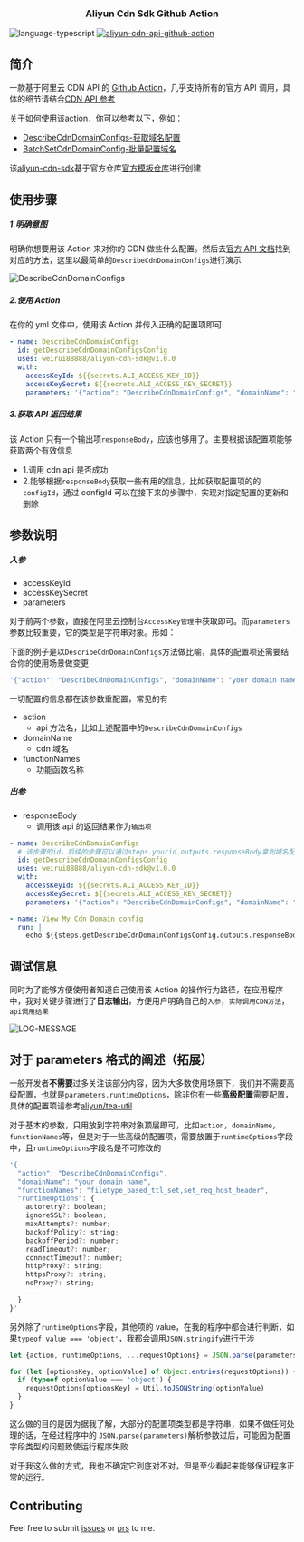 <h3 align="center">
Aliyun Cdn Sdk Github Action 
</h3>

![language-typescript](https://img.shields.io/badge/typescript-blue?style=flat&logo=typescript&logoColor=white) [![aliyun-cdn-api-github-action](https://img.shields.io/badge/Github%20Action%20-Aliyun%20CDN%20Api-brightgreen?style=flat&logo=GitHub%20Actions&logoColor=white)](https://github.com/marketplace/actions/aliyun-cdn-sdk)

## 简介

一款基于阿里云 CDN API 的 [Github Action](https://github.com/marketplace/actions/aliyun-cdn-sdk)，几乎支持所有的官方 API 调用，具体的细节请结合[CDN API 参考](https://help.aliyun.com/document_detail/91856.html)

关于如何使用该action，你可以参考以下，例如：
- [DescribeCdnDomainConfigs-获取域名配置](https://github.com/weirui88888/aliyun-cdn-sdk/blob/main/.github/workflows/DescribeCdnDomainConfigs.yml)
- [BatchSetCdnDomainConfig-批量配置域名](https://github.com/weirui88888/aliyun-cdn-sdk/blob/main/.github/workflows/BatchSetCdnDomainConfig.yml)

该[aliyun-cdn-sdk](https://github.com/weirui88888/aliyun-cdn-sdk)基于官方仓库[官方模板仓库](https://github.com/actions/typescript-action)进行创建

## 使用步骤

##### 1.明确意图

明确你想要用该 Action 来对你的 CDN 做些什么配置。然后去[官方 API 文档](https://help.aliyun.com/document_detail/106661.html)找到对应的方法，这里以最简单的`DescribeCdnDomainConfigs`进行演示

![DescribeCdnDomainConfigs](https://show.newarray.vip/aliyun-cdn-api-action/DescribeCdnDomainConfigs.png)

##### 2.使用 Action

在你的 yml 文件中，使用该 Action 并传入正确的配置项即可

```yml
- name: DescribeCdnDomainConfigs
  id: getDescribeCdnDomainConfigsConfig
  uses: weirui88888/aliyun-cdn-sdk@v1.0.0
  with:
    accessKeyId: ${{secrets.ALI_ACCESS_KEY_ID}}
    accessKeySecret: ${{secrets.ALI_ACCESS_KEY_SECRET}}
    parameters: '{"action": "DescribeCdnDomainConfigs", "domainName": "your domain name", "functionNames": "filetype_based_ttl_set,set_req_host_header" }'
```

##### 3.获取 API 返回结果

该 Action 只有一个输出项`responseBody`，应该也够用了。主要根据该配置项能够获取两个有效信息

- 1.调用 cdn api 是否成功
- 2.能够根据`responseBody`获取一些有用的信息，比如获取配置项的的`configId`，通过 configId 可以在接下来的步骤中，实现对指定配置的更新和删除

## 参数说明

##### 入参

- accessKeyId
- accessKeySecret
- parameters

对于前两个参数，直接在阿里云控制台`AccessKey管理`中获取即可。而`parameters`参数比较重要，它的类型是字符串对象。形如：

下面的例子是以`DescribeCdnDomainConfigs`方法做比喻，具体的配置项还需要结合你的使用场景做变更

```javascript
'{"action": "DescribeCdnDomainConfigs", "domainName": "your domain name", "functionNames": "filetype_based_ttl_set,set_req_host_header" }'
```

一切配置的信息都在该参数重配置，常见的有

- action
  - api 方法名，比如上述配置中的`DescribeCdnDomainConfigs`
- domainName
  - cdn 域名
- functionNames
  - 功能函数名称

##### 出参

- responseBody
  - 调用该 api 的返回结果作为`输出项`

```yml
- name: DescribeCdnDomainConfigs
  # 该步骤的id，后续的步骤可以通过steps.yourid.outputs.responseBody拿到域名配置信息
  id: getDescribeCdnDomainConfigsConfig
  uses: weirui88888/aliyun-cdn-sdk@v1.0.0
  with:
    accessKeyId: ${{secrets.ALI_ACCESS_KEY_ID}}
    accessKeySecret: ${{secrets.ALI_ACCESS_KEY_SECRET}}
    parameters: '{"action": "DescribeCdnDomainConfigs", "domainName": "your domain name", "functionNames": "filetype_based_ttl_set,set_req_host_header" }'

- name: View My Cdn Domain config
  run: |
    echo ${{steps.getDescribeCdnDomainConfigsConfig.outputs.responseBody}}
```

## 调试信息

同时为了能够方便使用者知道自己使用该 Action 的操作行为路径，在应用程序中，我对关键步骤进行了**日志输出**，方便用户明确自己的`入参`，`实际调用CDN方法`，`api调用结果`

![LOG-MESSAGE](https://show.newarray.vip/aliyun-cdn-api-action/responseBody.png)

## 对于 parameters 格式的阐述（拓展）

一般开发者**不需要**过多关注该部分内容，因为大多数使用场景下，我们并不需要高级配置，也就是`parameters.runtimeOptions`，除非你有一些**高级配置**需要配置，具体的配置项请参考[aliyun/tea-util](https://github.com/aliyun/tea-util/blob/10d152a3838594532b734956a3d72c81c94b4241/ts/src/client.ts#L8)

对于基本的参数，只用放到字符串对象顶层即可，比如`action`，`domainName`，`functionNames`等，但是对于一些高级的配置项，需要放置于`runtimeOptions`字段中，且`runtimeOptions`字段名是不可修改的

```javascript
'{
  "action": "DescribeCdnDomainConfigs",
  "domainName": "your domain name",
  "functionNames": "filetype_based_ttl_set,set_req_host_header",
  "runtimeOptions": {
    autoretry?: boolean;
    ignoreSSL?: boolean;
    maxAttempts?: number;
    backoffPolicy?: string;
    backoffPeriod?: number;
    readTimeout?: number;
    connectTimeout?: number;
    httpProxy?: string;
    httpsProxy?: string;
    noProxy?: string;
    ...
  }
}'

```

另外除了`runtimeOptions`字段，其他项的 value，在我的程序中都会进行判断，如果`typeof value === 'object'`，我都会调用`JSON.stringify`进行干涉

```javascript
let {action, runtimeOptions, ...requestOptions} = JSON.parse(parameters)

for (let [optionsKey, optionValue] of Object.entries(requestOptions)) {
  if (typeof optionValue === 'object') {
    requestOptions[optionsKey] = Util.toJSONString(optionValue)
  }
}
```

这么做的目的是因为据我了解，大部分的配置项类型都是字符串，如果不做任何处理的话，在经过程序中的 `JSON.parse(parameters)`解析参数过后，可能因为配置字段类型的问题致使运行程序失败

对于我这么做的方式，我也不确定它到底对不对，但是至少看起来能够保证程序正常的运行。

## Contributing

Feel free to submit [issues](https://github.com/weirui88888/aliyun-cdn-sdk/issues) or [prs](https://github.com/weirui88888/aliyun-cdn-sdk/pulls) to me.
